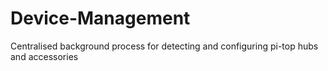 # Device-Management

Centralised background process for detecting and configuring pi-top hubs and accessories
